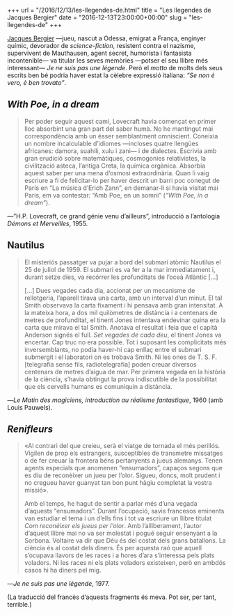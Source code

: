 +++
url = "/2016/12/13/les-llegendes-de.html"
title = "Les llegendes de Jacques Bergier"
date = "2016-12-13T23:00:00+00:00"
slug = "les-llegendes-de"
+++

[Jacques Bergier](https://fr.wikipedia.org/wiki/Jacques_Bergier) —jueu, nascut a Odessa, emigrat a França, enginyer químic, devorador de *science-fiction*, resistent contra el nazisme, supervivent de Mauthausen, agent secret, humorista i fantasista incontenible— va titular les seves memòries —potser el seu llibre més interessant— *Je ne suis pas une légende*. Però el *motto* de molts dels seus escrits ben bé podria haver estat la cèlebre expressió italiana: *“Se non è vero, è ben trovato”*.

## *With Poe, in a dream*

> Per poder seguir aquest camí, Lovecraft havia començat en primer lloc absorbint una gran part del saber humà. No he mantingut mai correspondència amb un ésser semblantment omniscient. Coneixia un nombre incalculable d’idiomes —incloses quatre llengües africanes: damora, suahili, xulu i zani— i de dialectes. Escrivia amb gran erudició sobre matemàtiques, cosmogonies relativistes, la civilització asteca, l’antiga Creta, la química orgànica. Absorbia aquest saber per una mena d’osmosi extraordinària. Quan li vaig escriure a fi de felicitar-lo per haver descrit un barri poc conegut de París en “La música d’Erich Zann”, en demanar-li si havia visitat mai París, em va contestar: “Amb Poe, en un somni” (*“With Poe, in a dream”*).

—”H.P. Lovecraft, ce grand génie venu d’ailleurs”, introducció a l’antologia *Démons et Merveilles*, 1955.

## Nautilus

> El misteriós passatger va pujar a bord del submarí atòmic Nautilus el 25 de juliol de 1959. El submarí es va fer a la mar immediatament i, durant setze dies, va recórrer les profunditats de l’oceà Atlàntic […]
> 
> […] Dues vegades cada dia, accionat per un mecanisme de rellotgeria, l’aparell tirava una carta, amb un interval d’un minut. El tal Smith observava la carta fixament i hi pensava amb gran intensitat. A la mateixa hora, a dos mil quilòmetres de distància i a centenars de metres de profunditat, el tinent Jones intentava endevinar quina era la carta que mirava el tal Smith. Anotava el resultat i feia que el capità Anderson signés el full. *Set vegades de cada deu*, el tinent Jones va encertar. Cap truc no era possible. Tot i suposant les complicitats més inversemblants, no podia haver-hi cap enllaç entre el submari submergit i el laboratori on es trobava Smith. Ni les ones de T. S. F. [telegrafia sense fils, radiotelegrafia] poden creuar diversos centenars de metres d’aigua de mar. Per primera vegada en la història de la ciència, s’havia obtingut la prova indiscutible de la possibilitat que els cervells humans es comuniquin a distància.

—*Le Matin des magiciens, introduction au réalisme fantastique*, 1960 (amb Louis Pauwels).

## *Renifleurs*

> «Al contrari del que creieu, serà el viatge de tornada el més perillós. Vigilen de prop els estrangers, susceptibles de transmetre missatges o de fer creuar la frontera béns pertanyents a jueus alemanys. Tenen agents especials que anomenen “ensumadors”, capaços segons que es diu de reconèixer un jueu per l’olor. Sigueu, doncs, molt prudent i no cregueu haver guanyat tan bon punt hàgiu completat la vostra missió».
> 
> Amb el temps, he hagut de sentir a parlar més d’una vegada d’aquests “ensumadors”. Durant l’ocupació, savis francesos eminents van estudiar el tema i un d’ells fins i tot va escriure un llibre titulat *Com reconèixer els jueus per l’olor*. Amb l’alliberament, l’autor d’aquest llibre mai no va ser molestat i pogué seguir ensenyant a la Sorbona. Voltaire va dir que Déu és del costat dels grans batallons. La ciència és al costat dels diners. És per aquesta raó que aquell s’ocupava llavors de les races i a hores d’ara s’interessa pels plats voladors. Ni les races ni els plats voladors existeixen, però en ambdós casos hi ha diners pel mig.

—*Je ne suis pas une légende*, 1977.

(La traducció del francès d’aquests fragments és meva. Pot ser, per tant, terrible.)